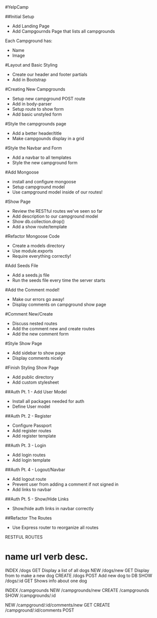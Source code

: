 #YelpCamp

##Initial Setup
* Add Landing Page
* Add Campgournds Page that lists all campgrounds

Each Campground has:
  * Name
  * Image

#Layout and Basic Styling
* Create our header and footer partials
* Add in Bootstrap

#Creating New Campgrounds
* Setup new campground POST route
* Add in body-parser
* Setup route to show form
* Add basic unstyled form

#Style the campgrounds page
* Add a better header/title
* Make campgounds display in a grid

#Style the Navbar and Form
* Add a navbar to all templates
* Style the new campground form

#Add Mongoose
* install and configure mongoose
* Setup campground model
* Use campground model inside of our routes!

#Show Page
* Review the RESTful routes we've seen so far
* Add description to our campground model
* Show db.collection.drop()
* Add a show route/template

#Refactor Mongoose Code
* Create a models directory
* Use module.exports
* Require everything correctly!

#Add Seeds File
* Add a seeds.js file
* Run the seeds file every time the server starts

#Add the Comment model!
* Make our errors go away!
* Display comments on campground show page

#Comment New/Create
* Discuss nested routes
* Add the comment new and create routes
* Add the new comment form

#Style Show Page
* Add sidebar to show page
* Display comments nicely

#Finish Styling Show Page
* Add public directory
* Add custom stylesheet

##Auth Pt. 1 - Add User Model
* Install all packages needed for auth
* Define User model

##Auth Pt. 2 - Register
* Configure Passport
* Add register routes
* Add register template

##Auth Pt. 3 - Login
* Add login routes
* Add login template

##Auth Pt. 4 - Logout/Navbar
* Add logout route
* Prevent user from adding a comment if not signed in
* Add links to navbar

##Auth Pt. 5 - Show/Hide Links
* Show/hide auth links in navbar correctly

##Refactor The Routes
* Use Express router to reorganize all routes


RESTFUL ROUTES

name       url          verb      desc.
================================================================
INDEX     /dogs         GET       Display a list of all dogs
NEW       /dogs/new     GET       Display from to make a new dog
CREATE    /dogs         POST      Add new dog to DB
SHOW      /dogs/:id     GET       Shows info about one dog

INDEX     /campgrounds
NEW       /campgrounds/new
CREATE    /campgrounds
SHOW      /campgrounds/:id

NEW       /campground/:id/comments/new     GET
CREATE    /campground/:id/comments         POST